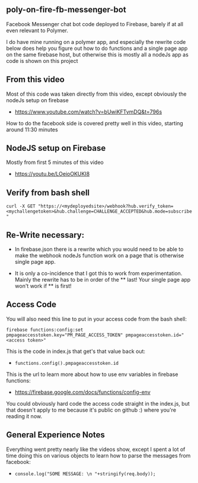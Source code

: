 ## poly-on-fire-fb-messenger-bot

Facebook Messenger chat bot code deployed to Firebase, barely if at all even relevant to Polymer.

I do have mine running on a polymer app, and especially
the rewrite code below does help you figure out how to do functions and a
single page app on the same firebase host, but otherwise this is mostly all
a nodeJs app as code is shown on this project

## From this video ##

Most of this code was taken directly from this video, except obviously the nodeJs setup on firebase

* https://www.youtube.com/watch?v=bUwiKFTvmDQ&t=796s

How to do the facebook side is covered pretty well in this video, starting around 11:30 minutes

## NodeJS setup on Firebase ##

Mostly from first 5 minutes of this video

* https://youtu.be/LOeioOKUKI8

## Verify from bash shell ##

`curl -X GET "https://<mydeployedsite>/webhook?hub.verify_token=<mychallengetoken>&hub.challenge=CHALLENGE_ACCEPTED&hub.mode=subscribe"`

## Re-Write necessary: ##

* In firebase.json there is a rewrite which you would need to be able to make the webhook nodeJs function work on a page that is otherwise single page app.

* It is only a co-incidence that I got this to work from experimentation. Mainly the rewrite has to be in order of the ** last! Your single page app
won't work if ** is first!

## Access Code ##
You will also need this line to put in your access code from the bash shell:

`firebase functions:config:set pmpageaccesstoken.key="PM_PAGE_ACCESS_TOKEN" pmpageaccesstoken.id="<access token>"`

This is the code in index.js that get's that value back out:
* `functions.config().pmpageaccesstoken.id `

This is the url to learn more about how to use env variables in firebase functions:
* https://firebase.google.com/docs/functions/config-env

You could obviously hard code the access code straight in the index.js,
but that doesn't apply to me because it's public on github :) where you're reading it now.

## General Experience Notes ##

Everything went pretty nearly like the videos show, except I spent a lot of time doing this on various objects to learn how to parse the messages from facebook:

* `console.log("SOME MESSAGE: \n "+stringify(req.body));`
